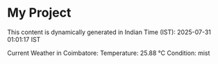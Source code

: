 # My Project

This content is dynamically generated in Indian Time (IST): 2025-07-31 01:01:17 IST


Current Weather in Coimbatore:
Temperature: 25.88 °C
Condition: mist
